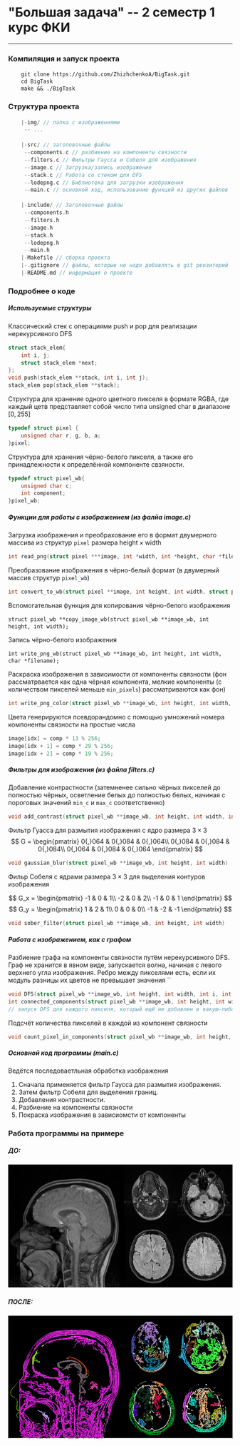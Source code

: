 # "Большая задача" -- 2 семестр 1 курс ФКИ 
___

### Компиляция и запуск проекта 

```
    git clone https://github.com/ZhizhchenkoA/BigTask.git
    cd BigTask
    make && ./BigTask
```

### Структура проекта 

```c
    |-img/ // папка с изображениями
     -- ...

    |-src/ // заголовочные файлы
     --components.c // разбиение на компоненты связности
     --filters.c // Фильтры Гаусса и Собеля для изображения
     --image.c // Загрузка/запись изображение
     --stack.c // Работа со стеком для DFS
     --lodepng.c // Библиотека для загрузки изображения
     --main.c // основной код, использование функций из других файлов

    |-include/ // Заголовочные файлы
     --components.h
     --filters.h
     --image.h
     --stack.h 
     --lodepng.h
     --main.h
    |-Makefile // сборка проекта
    |-.gitignore // файлы, которые не надо добавлять в git реозиторий
    |-README.md // информация о проекте 
```

### Подробнее о коде

##### Используемые структуры
 Классический стек с операциями push и pop для реализации нерекурсивного DFS
```c
struct stack_elem{
    int i, j;
    struct stack_elem *next;
};
void push(stack_elem **stack, int i, int j);
stack_elem pop(stack_elem **stack);
```
Структура для хранение одного цветного пикселя в формате RGBA, где каждый цетв представляет собой число типа unsigned char в диапазоне $[0, 255]$

```c
typedef struct pixel {
    unsigned char r, g, b, a;
}pixel;
```

Структура для хранения чёрно-белого пикселя, а также его принадлежности к определённой компоненте свзяности.
```c
typedef struct pixel_wb{
    unsigned char c;
    int component;
}pixel_wb;
```

##### Функции для работы с изображением (из фалйа image.c)

Загрузка изображения и преобрахование его в формат двумерного массива из структур `pixel` размера $\text{height} \times \text{width}$ 
```c
int read_png(struct pixel ***image, int *width, int *height, char *filename);
```

Преобразование изображения в чёрно-белый формат (в двумерный массив структур `pixel_wb`) 
```c
int convert_to_wb(struct pixel **image, int height, int width, struct pixel_wb **image_wb)
```

Вспомогательная функция для копирования чёрно-белого изображения
```с
struct pixel_wb **copy_image_wb(struct pixel_wb **image_wb, int height, int width);
```

Запись чёрно-белого изображения
```с
int write_png_wb(struct pixel_wb **image_wb, int height, int width, char *filename);
```

Раскраска изображения в зависимости от компоненты связности (фон рассматрвается как одна чёрная компонента, мелкие компоненты (с количеством пикселей меньше `min_pixels`) рассматриваются как фон)

```c
int write_png_color(struct pixel_wb **image_wb, int height, int width, int *componets_arr, int min_pixels, char *filename);
```

Цвета генерируются псевдорандомно с помощью умножений номера компоненты связности на простые числа

```c
image[idx] = comp * 13 % 256;
image[idx + 1] = comp * 29 % 256;
image[idx + 2] = comp * 19 % 256;
```

##### Фильтры для изображения (из файла filters.c)

Добавление контрастности (затемненее сильно чёрных пикселей до полностью чёрных, осветление белых до полностью белых, начиная с пороговых значений `min_c` и `max_c` соответственно)

```c
void add_contrast(struct pixel_wb **image_wb, int height, int width, int max_c, int min_c);
```

Фильтр Гуасса для размытия изображения с ядро размера $3 \times 3$ 
$$
    G = \begin{pmatrix}
    0{,}064 & 0{,}084 & 0{,}064\\
    0{,}084 & 0{,}084 & 0{,}084\\
    0{,}064 & 0{,}084 & 0{,}064
    \end{pmatrix}
$$
```c
void gaussian_blur(struct pixel_wb **image_wb, int height, int width)
```

Фильр Собеля с ядрами размера $3 \times 3$ для выделения контуров изображения

$$
    G_x = \begin{pmatrix}
    -1 & 0 & 1\\
    -2 & 0 & 2\\
    -1 & 0 & 1
    \end{pmatrix}
$$
$$
    G_y = \begin{pmatrix}
    1 & 2 & 1\\
    0 & 0 & 0\\
    -1 & -2 & -1
    \end{pmatrix}
$$

```c
void sober_filter(struct pixel_wb **image_wb, int height, int width)
```

##### Работа с изображением, как с графом 

Разбиение графа на компоненты связности путём нерекурсивного DFS. Граф не хранится в явном виде, запускается волна, начиная с левого верхнего угла изображения. Ребро между пикселями есть, если их модуль разницы их цветов не превышает значения ``

```c
void DFS(struct pixel_wb **image_wb, int height, int width, int i, int j, int diff, int idx_component);
int connected_components(struct pixel_wb **image_wb, int height, int width, int diff)
// запуск DFS для каждого пикселя, который ещё не добавлен в какую-либо компоненты
```

Подсчёт количества пикселей в каждой из компонент связности
```c
void count_pixel_in_components(struct pixel_wb **image_wb, int height, int width, int *componets_arr);
```

##### Основной код программы (main.c)

Ведётся последоваетльная обработка изображения 
1) Сначала применяется фильтр Гаусса для размытия изображения.
2) Затем фильтр Собеля для выделения границ.
3) Добавления контрастности.
4) Разбиение на компоненты связности
5) Покраска изображения в зависиомсти от компоненты

### Работа программы на примере
##### ДО:
![alt text](image-1.png)

##### ПОСЛЕ:
![alt text](image.png)

